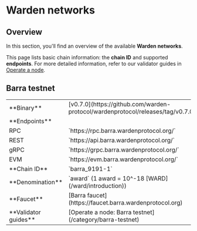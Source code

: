 ﻿---
sidebar_position: 5
---

# Warden networks

## Overview

In this section, you'll find an overview of the available **Warden networks**.

This page lists basic chain information: the **chain ID** and supported **endpoints**. For more detailed information, refer to our validator guides in [Operate a node](/operate-a-node/introduction).


## Barra testnet

<table>
  <tr>
    <td>**Binary**</td>
    <td>[v0.7.0](https://github.com/warden-protocol/wardenprotocol/releases/tag/v0.7.0)</td>
  </tr>
  <tr>
    <td>**Endpoints**</td>
    <tr>
      <td>RPC</td>
      <td>`https://rpc.barra.wardenprotocol.org/`</td>
    </tr>
    <tr>
      <td>REST</td>
      <td>`https://api.barra.wardenprotocol.org/`</td>
    </tr>
    <tr>
      <td>gRPC</td>
      <td>`https://grpc.barra.wardenprotocol.org/`</td>
    </tr>
    <tr>
      <td>EVM</td>
      <td>`https://evm.barra.wardenprotocol.org/`</td>
    </tr>
  </tr>
  <tr>
    <td>**Chain ID**</td>
    <td>`barra_9191-1`</td>
  </tr>
  <tr>
    <td>**Denomination**</td>
    <td>`award` (1 award = 10^-18 [WARD](/ward/introduction))</td>
  </tr>
  <tr>
    <td>**Faucet**</td>
    <td>[Barra faucet](https://faucet.barra.wardenprotocol.org)</td>
  </tr>
  <tr>
    <td>**Validator guides**</td>
    <td>[Operate a node: Barra testnet](/category/barra-testnet)</td>
  </tr>
</table>
